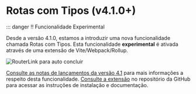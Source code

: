 # Rotas com Tipos (v4.1.0+)

::: danger ‼️ Funcionalidade Experimental

Desde a versão 4.1.0, estamos a introduzir uma nova funcionalidade chamada Rotas com Tipos. Esta funcionalidade **experimental** é ativada através de uma extensão de Vite/Webpack/Rollup.

![RouterLink para auto concluir](https://user-images.githubusercontent.com/664177/176442066-c4e7fa31-4f06-4690-a49f-ed0fd880dfca.png)

[Consulte as notas de lançamentos da versão 4.1](https://github.com/vuejs/router/releases/tag/v4.1.0) para mais informações a respeito desta funcionalidade.
[Consulte a extensão](https://github.com/posva/unplugin-vue-router) no repositório da GitHub para acessar as instruções de instalação e documentação.
